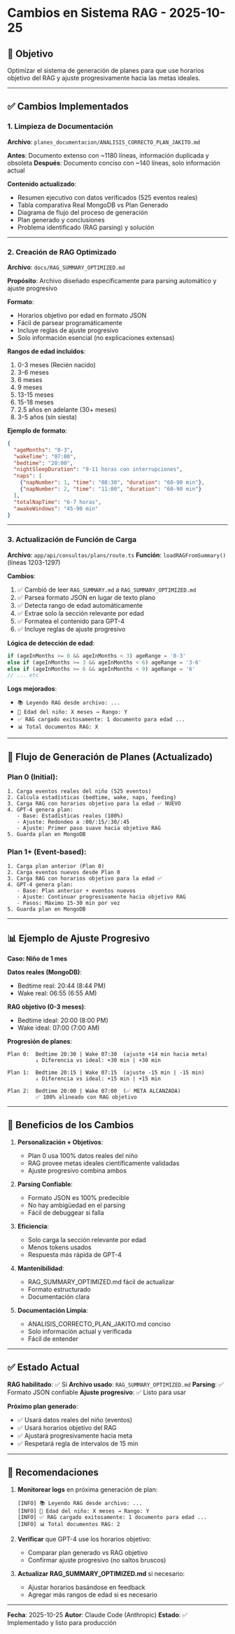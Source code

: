 # Cambios en Sistema RAG - 2025-10-25

## 🎯 Objetivo
Optimizar el sistema de generación de planes para que use horarios objetivo del RAG y ajuste progresivamente hacia las metas ideales.

---

## ✅ Cambios Implementados

### 1. Limpieza de Documentación
**Archivo**: `planes_documentacion/ANALISIS_CORRECTO_PLAN_JAKITO.md`

**Antes**: Documento extenso con ~1180 líneas, información duplicada y obsoleta
**Después**: Documento conciso con ~140 líneas, solo información actual

**Contenido actualizado**:
- Resumen ejecutivo con datos verificados (525 eventos reales)
- Tabla comparativa Real MongoDB vs Plan Generado
- Diagrama de flujo del proceso de generación
- Plan generado y conclusiones
- Problema identificado (RAG parsing) y solución

---

### 2. Creación de RAG Optimizado
**Archivo**: `docs/RAG_SUMMARY_OPTIMIZED.md`

**Propósito**: Archivo diseñado específicamente para parsing automático y ajuste progresivo

**Formato**:
- Horarios objetivo por edad en formato JSON
- Fácil de parsear programáticamente
- Incluye reglas de ajuste progresivo
- Solo información esencial (no explicaciones extensas)

**Rangos de edad incluidos**:
1. 0-3 meses (Recién nacido)
2. 3-6 meses
3. 6 meses
4. 9 meses
5. 13-15 meses
6. 15-18 meses
7. 2.5 años en adelante (30+ meses)
8. 3-5 años (sin siesta)

**Ejemplo de formato**:
```json
{
  "ageMonths": "0-3",
  "wakeTime": "07:00",
  "bedtime": "20:00",
  "nightSleepDuration": "9-11 horas con interrupciones",
  "naps": [
    {"napNumber": 1, "time": "08:30", "duration": "60-90 min"},
    {"napNumber": 2, "time": "11:00", "duration": "60-90 min"}
  ],
  "totalNapTime": "6-7 horas",
  "awakeWindows": "45-90 min"
}
```

---

### 3. Actualización de Función de Carga
**Archivo**: `app/api/consultas/plans/route.ts`
**Función**: `loadRAGFromSummary()` (líneas 1203-1297)

**Cambios**:
1. ✅ Cambió de leer `RAG_SUMMARY.md` a `RAG_SUMMARY_OPTIMIZED.md`
2. ✅ Parsea formato JSON en lugar de texto plano
3. ✅ Detecta rango de edad automáticamente
4. ✅ Extrae solo la sección relevante por edad
5. ✅ Formatea el contenido para GPT-4
6. ✅ Incluye reglas de ajuste progresivo

**Lógica de detección de edad**:
```typescript
if (ageInMonths >= 0 && ageInMonths < 3) ageRange = '0-3'
else if (ageInMonths >= 3 && ageInMonths < 6) ageRange = '3-6'
else if (ageInMonths >= 6 && ageInMonths < 9) ageRange = '6'
// ... etc
```

**Logs mejorados**:
- `📚 Leyendo RAG desde archivo: ...`
- `👶 Edad del niño: X meses → Rango: Y`
- `✅ RAG cargado exitosamente: 1 documento para edad ...`
- `📊 Total documentos RAG: X`

---

## 🔄 Flujo de Generación de Planes (Actualizado)

### Plan 0 (Initial):
```
1. Carga eventos reales del niño (525 eventos)
2. Calcula estadísticas (bedtime, wake, naps, feeding)
3. Carga RAG con horarios objetivo para la edad ✅ NUEVO
4. GPT-4 genera plan:
   - Base: Estadísticas reales (100%)
   - Ajuste: Redondeo a :00/:15/:30/:45
   - Ajuste: Primer paso suave hacia objetivo RAG
5. Guarda plan en MongoDB
```

### Plan 1+ (Event-based):
```
1. Carga plan anterior (Plan 0)
2. Carga eventos nuevos desde Plan 0
3. Carga RAG con horarios objetivo para la edad ✅
4. GPT-4 genera plan:
   - Base: Plan anterior + eventos nuevos
   - Ajuste: Continuar progresivamente hacia objetivo RAG
   - Pasos: Máximo 15-30 min por vez
5. Guarda plan en MongoDB
```

---

## 📊 Ejemplo de Ajuste Progresivo

**Caso: Niño de 1 mes**

**Datos reales (MongoDB)**:
- Bedtime real: 20:44 (8:44 PM)
- Wake real: 06:55 (6:55 AM)

**RAG objetivo (0-3 meses)**:
- Bedtime ideal: 20:00 (8:00 PM)
- Wake ideal: 07:00 (7:00 AM)

**Progresión de planes**:
```
Plan 0:  Bedtime 20:30 | Wake 07:30  (ajuste +14 min hacia meta)
         ↓ Diferencia vs ideal: +30 min | +30 min

Plan 1:  Bedtime 20:15 | Wake 07:15  (ajuste -15 min | -15 min)
         ↓ Diferencia vs ideal: +15 min | +15 min

Plan 2:  Bedtime 20:00 | Wake 07:00  (✅ META ALCANZADA)
         ✅ 100% alineado con RAG objetivo
```

---

## 🎯 Beneficios de los Cambios

1. **Personalización + Objetivos**:
   - Plan 0 usa 100% datos reales del niño
   - RAG provee metas ideales científicamente validadas
   - Ajuste progresivo combina ambos

2. **Parsing Confiable**:
   - Formato JSON es 100% predecible
   - No hay ambigüedad en el parsing
   - Fácil de debuggear si falla

3. **Eficiencia**:
   - Solo carga la sección relevante por edad
   - Menos tokens usados
   - Respuesta más rápida de GPT-4

4. **Mantenibilidad**:
   - RAG_SUMMARY_OPTIMIZED.md fácil de actualizar
   - Formato estructurado
   - Documentación clara

5. **Documentación Limpia**:
   - ANALISIS_CORRECTO_PLAN_JAKITO.md conciso
   - Solo información actual y verificada
   - Fácil de entender

---

## ✅ Estado Actual

**RAG habilitado**: ✅ Sí
**Archivo usado**: `RAG_SUMMARY_OPTIMIZED.md`
**Parsing**: ✅ Formato JSON confiable
**Ajuste progresivo**: ✅ Listo para usar

**Próximo plan generado**:
- ✅ Usará datos reales del niño (eventos)
- ✅ Usará horarios objetivo del RAG
- ✅ Ajustará progresivamente hacia meta
- ✅ Respetará regla de intervalos de 15 min

---

## 🔧 Recomendaciones

1. **Monitorear logs** en próxima generación de plan:
   ```
   [INFO] 📚 Leyendo RAG desde archivo: ...
   [INFO] 👶 Edad del niño: X meses → Rango: Y
   [INFO] ✅ RAG cargado exitosamente: 1 documento para edad ...
   [INFO] 📊 Total documentos RAG: 2
   ```

2. **Verificar** que GPT-4 use los horarios objetivo:
   - Comparar plan generado vs RAG objetivo
   - Confirmar ajuste progresivo (no saltos bruscos)

3. **Actualizar RAG_SUMMARY_OPTIMIZED.md** si necesario:
   - Ajustar horarios basándose en feedback
   - Agregar más rangos de edad si es necesario

---

**Fecha**: 2025-10-25
**Autor**: Claude Code (Anthropic)
**Estado**: ✅ Implementado y listo para producción
